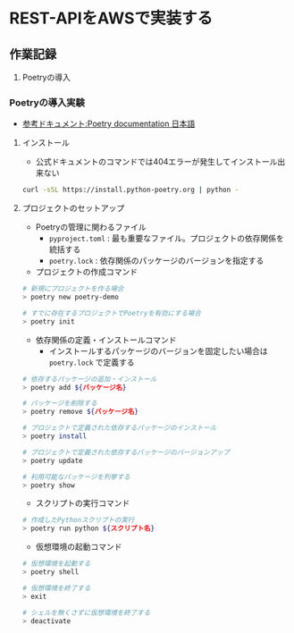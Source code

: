 # REST-APIをAWSで実装する

## 作業記録

1. Poetryの導入

### Poetryの導入実験

- [参考ドキュメント:Poetry documentation 日本語](https://cocoatomo.github.io/poetry-ja/)

1. インストール
    - 公式ドキュメントのコマンドでは404エラーが発生してインストール出来ない

    ``` bash
    curl -sSL https://install.python-poetry.org | python -
    ```

2. プロジェクトのセットアップ
    - Poetryの管理に関わるファイル
        - `pyproject.toml` : 最も重要なファイル。プロジェクトの依存関係を統括する
        - `poetry.lock` : 依存関係のパッケージのバージョンを指定する
    - プロジェクトの作成コマンド

    ``` bash
    # 新規にプロジェクトを作る場合
    > poetry new poetry-demo

    # すでに存在するプロジェクトでPoetryを有効にする場合
    > poetry init
    ```

    - 依存関係の定義・インストールコマンド
        - インストールするパッケージのバージョンを固定したい場合は `poetry.lock` で定義する

    ``` bash
    # 依存するパッケージの追加・インストール
    > poetry add ${パッケージ名}

    # パッケージを削除する
    > poetry remove ${パッケージ名}

    # プロジェクトで定義された依存するパッケージのインストール
    > poetry install

    # プロジェクトで定義された依存するパッケージのバージョンアップ
    > poetry update

    # 利用可能なパッケージを列挙する
    > poetry show
    ```

    - スクリプトの実行コマンド

    ``` bash
    # 作成したPythonスクリプトの実行
    > poetry run python ${スクリプト名}
    ```

    - 仮想環境の起動コマンド

    ``` bash
    # 仮想環境を起動する
    > poetry shell

    # 仮想環境を終了する
    > exit

    # シェルを無くさずに仮想環境を終了する
    > deactivate
    ```
